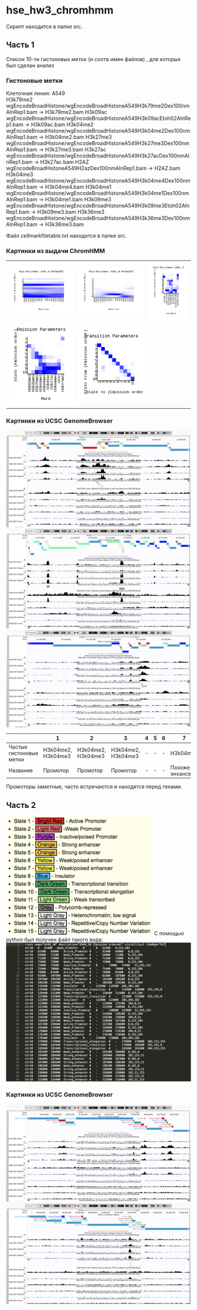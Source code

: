 # hse_hw3_chromhmm
Скрипт находится в папке src.
## Часть 1
Список 10-ти гистоновых меток (и соотв имен файлов) , для которых был сделан анализ
### Гистоновые метки
Клеточная линия: A549  
H3k79me2 wgEncodeBroadHistone/wgEncodeBroadHistoneA549H3k79me2Dex100nmAlnRep1.bam -> H3k79me2.bam
H3k09ac wgEncodeBroadHistone/wgEncodeBroadHistoneA549H3k09acEtoh02AlnRep1.bam -> H3k09ac.bam
H3k04me2 wgEncodeBroadHistone/wgEncodeBroadHistoneA549H3k04me2Dex100nmAlnRep1.bam -> H3k04me2.bam
H3k27me3 wgEncodeBroadHistone/wgEncodeBroadHistoneA549H3k27me3Dex100nmAlnRep1.bam -> H3k27me3.bam
H3k27ac wgEncodeBroadHistone/wgEncodeBroadHistoneA549H3k27acDex100nmAlnRep1.bam -> H3k27ac.bam
H2AZ wgEncodeBroadHistoneA549H2azDex100nmAlnRep1.bam -> H2AZ.bam
H3k04me3 wgEncodeBroadHistone/wgEncodeBroadHistoneA549H3k04me4Dex100nmAlnRep1.bam -> H3k04me4.bam
H3k04me1  wgEncodeBroadHistone/wgEncodeBroadHistoneA549H3k04me1Dex100nmAlnRep1.bam -> H3k04me1.bam
H3k09me3  wgEncodeBroadHistone/wgEncodeBroadHistoneA549H3k09me3Etoh02AlnRep1.bam -> H3k09me3.bam
H3k36me3 wgEncodeBroadHistone/wgEncodeBroadHistoneA549H3k36me3Dex100nmAlnRep1.bam -> H3k36me3.bam

Файл cellmarkfiletable.txt находится в папке src.

### Картинки из выдачи ChromHMM
| | | | 
| ------------- | ------------- | ------------- |  
| ![ ](https://github.com/IlonaGA/hse_hw3_chromhmm/blob/main/images/A549_10_RefSeqTES_neighborhood.png) | ![ ](https://github.com/IlonaGA/hse_hw3_chromhmm/blob/main/images/A549_10_RefSeqTSS_neighborhood.png) | ![ ](https://github.com/IlonaGA/hse_hw3_chromhmm/blob/main/images/A549_10_overlap.png) |
| ![ ](https://github.com/IlonaGA/hse_hw3_chromhmm/blob/main/images/emissions_10.png) | ![ ](https://github.com/IlonaGA/hse_hw3_chromhmm/blob/main/images/transitions_10.png) | |



### Картинки из UCSC GenomeBrowser
![ ](https://github.com/IlonaGA/hse_hw3_chromhmm/blob/main/images/GB1.png)
![ ](https://github.com/IlonaGA/hse_hw3_chromhmm/blob/main/images/GB2.png)
![ ](https://github.com/IlonaGA/hse_hw3_chromhmm/blob/main/images/GB3.png)

| | 1 | 2 | 3 | 4 | 5 | 6 | 7 | 8 | 9 |
| ------------- | ------------- | ------------- | ------------- | ------------- |  ------------- | ------------- |  ------------- | ------------- | ------------- |   
| Частые гистоновые метки | H3k04me2, H3k04me3 | H3k04me2, H3k04me3 |H3k04me2, H3k04me3 | - | - | - | H3k04me3 | H3k04me1, H3k04me2, H3k04me3  | - |
| Название | Промотор | Промотор | Промотор | - | - | - | Похоже на энхансер | Инсулятор | - |

Промоторы заметные, часто встречаются и находятся перед генами. 

## Часть 2
<img src="https://github.com/IlonaGA/hse_hw3_chromhmm/blob/main/images/names.png" width=400>
С помощью python был получен файл такого вида:
<img src="https://github.com/IlonaGA/hse_hw3_chromhmm/blob/main/images/Data_example.png" width=600>

### Картинки из UCSC GenomeBrowser
![ ](https://github.com/IlonaGA/hse_hw3_chromhmm/blob/main/images/GB_labeled1.png)
![ ](https://github.com/IlonaGA/hse_hw3_chromhmm/blob/main/images/GB_labeled2.png)

